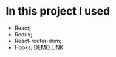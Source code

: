 # In this project I used
 - React;
 - Redux;
 - React-router-dom;
 - Hooks;
[DEMO LINK](https://scarlettjohanssons.github.io/test-task-users-and-form/)